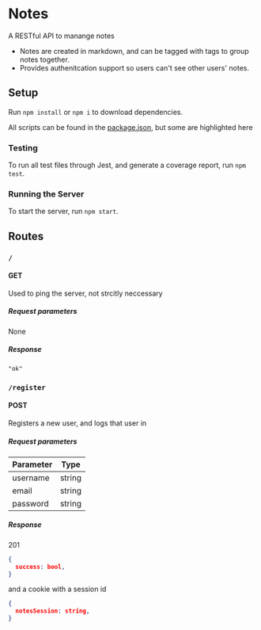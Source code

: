 # Notes

A RESTful API to manange notes

- Notes are created in markdown, and can be tagged with tags to group notes
  together.
- Provides authenitcation support so users can't see other users' notes.

## Setup

Run `npm install` or `npm i` to download dependencies.

All scripts can be found in the [package.json](./package.json), but some are
highlighted here

### Testing

To run all test files through Jest, and generate a coverage report, run
`npm test`.

### Running the Server

To start the server, run `npm start`.

## Routes

### `/`

#### GET

Used to ping the server, not strcitly neccessary

##### Request parameters

None

##### Response

`"ok"`

### `/register`

#### POST

Registers a new user, and logs that user in

##### Request parameters

| Parameter | Type   |
|-----------|--------|
| username  | string |
| email     | string |
| password  | string |

##### Response

201

```json
{
  success: bool,
}
```

and a cookie with a session id

```json
{
  notesSession: string,
}
```
